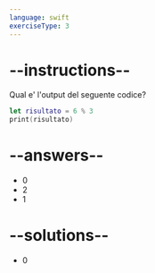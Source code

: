 ```yaml
---
language: swift
exerciseType: 3
---
```


# --instructions--

Qual e' l'output del seguente codice?
```swift
let risultato = 6 % 3
print(risultato)
```

# --answers--

- 0
- 2
- 1

# --solutions--

- 0
